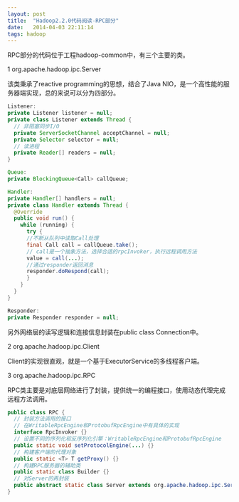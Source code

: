 ```yaml
---
layout: post
title:  "Hadoop2.2.0代码阅读-RPC部分"
date:   2014-04-03 22:11:14
tags: hadoop
---
```


RPC部分的代码位于工程hadoop-common中，有三个主要的类。

1 org.apache.hadoop.ipc.Server

该类秉承了reactive programming的思想，结合了Java NIO，是一个高性能的服务器端实现，总的来说可以分为四部分。

```java
Listener:
private Listener listener = null;
private class Listener extends Thread {
  // 非阻塞同步I/O
  private ServerSocketChannel acceptChannel = null;
  private Selector selector = null;
  // 读进程
  private Reader[] readers = null;
}

Queue:
private BlockingQueue<Call> callQueue;

Handler:
private Handler[] handlers = null;
private class Handler extends Thread {
  @Override
  public void run() {
    while (running) {
      try {
      //不断从队列中读取Call处理
      final Call call = callQueue.take();
      // call是一个抽象方法，选择合适的rpcInvoker，执行远程调用方法
      value = call(...);
      //通过responder返回消息
      responder.doRespond(call);
      }
    }
  }
}

Responder:
private Responder responder = null;
```

另外网络层的读写逻辑和连接信息封装在public class Connection中。

2 org.apache.hadoop.ipc.Client

Client的实现很直观，就是一个基于ExecutorService的多线程客户端。

3 org.apache.hadoop.ipc.RPC

RPC类主要是对底层网络进行了封装，提供统一的编程接口，使用动态代理完成远程方法调用。

```java
public class RPC {
  // 封装方法调用的接口
  // 在WritableRpcEngine和ProtobufRpcEngine中有具体的实现
  interface RpcInvoker {}
  // 设置不同的序列化和反序列化引擎：WritableRpcEngine和ProtobufRpcEngine
  public static void setProtocolEngine(...) {}
  // 构建客户端的代理对象
  public static <T> T getProxy() {}
  // 构建RPC服务器的辅助类
  public static class Builder {}
  // 对Server的再封装
  public abstract static class Server extends org.apache.hadoop.ipc.Server {}
}
```
